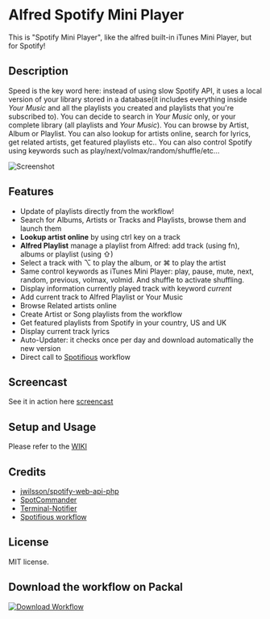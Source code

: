 # Alfred Spotify Mini Player


This is "Spotify Mini Player", like the alfred built-in iTunes Mini Player, but for Spotify!


## Description

Speed is the key word here: instead of using slow Spotify API, it uses a local version of your library stored in a database(it includes everything inside *Your Music* and all the playlists you created and playlists that you're subscribed to). You can decide to search in *Your Music* only, or your complete library (all playlists and *Your Music*). You can browse by Artist, Album or Playlist. You can also lookup for artists online, search for lyrics, get related artists, get featured playlists etc..
You can also control Spotify using keywords such as play/next/volmax/random/shuffle/etc...


![Screenshot](http://cl.ly/image/210g0k1M3w0i/Screen%20Recording%202014-11-05%20at%2007.49%20PM.gif)


## Features

* Update of playlists directly from the workflow!
* Search for Albums, Artists or Tracks and Playlists, browse them and launch them
* **Lookup artist online** by using ctrl key on a track
* **Alfred Playlist** manage a playlist from Alfred: add track (using fn), albums or playlist (using ⇧)
* Select a track with ⌥ to play the album, or ⌘ to play the artist
* Same control keywords as iTunes Mini Player: play, pause, mute, next, random, previous, volmax, volmid. And shuffle to activate shuffling.
* Display information currently played track with keyword *current*
* Add current track to Alfred Playlist or Your Music
* Browse Related artists online
* Create Artist or Song playlists from the workflow
* Get featured playlists from Spotify in your country, US and UK
* Display current track lyrics
* Auto-Updater: it checks once per day and download automatically the new version
* Direct call to [Spotifious](http://www.alfredforum.com/topic/1644-spotifious-a-natural-spotify-controller-for-alfred) workflow

## Screencast

See it in action here [screencast](http://cl.ly/YNyq)

## Setup and Usage

Please refer to the [WIKI](https://github.com/vdesabou/alfred-spotify-mini-player/wiki)

## Credits

* [jwilsson/spotify-web-api-php](https://github.com/jwilsson/spotify-web-api-php)
* [SpotCommander](https://github.com/olejon/spotcommander)
* [Terminal-Notifier](https://github.com/alloy/terminal-notifier)
* [Spotifious workflow](https://github.com/citelao/Spotify-for-Alfred)

 ## License
 
 MIT license.

## Download the workflow on Packal

[![Download Workflow](https://raw.github.com/vdesabou/alfred-spotify-mini-player/master/spotify-mini-player/images/alfred-workflow-icon.png)](http://www.packal.org/workflow/spotify-mini-player)

